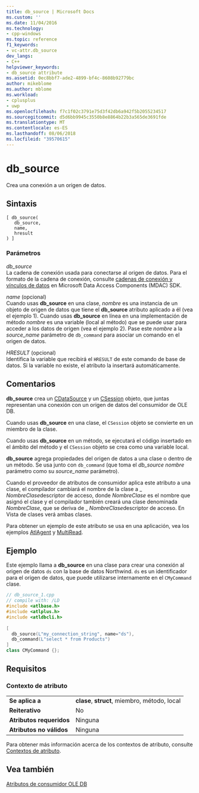 ```yaml
---
title: db_source | Microsoft Docs
ms.custom: ''
ms.date: 11/04/2016
ms.technology:
- cpp-windows
ms.topic: reference
f1_keywords:
- vc-attr.db_source
dev_langs:
- C++
helpviewer_keywords:
- db_source attribute
ms.assetid: 0ec8bbf7-ade2-4899-bf4c-8608b92779bc
author: mikeblome
ms.author: mblome
ms.workload:
- cplusplus
- uwp
ms.openlocfilehash: f7c1f02c3791e75d3f42db6a942f5b2055234517
ms.sourcegitcommit: d5d6bb9945c3550b8e8864b22b3a565de3691fde
ms.translationtype: MT
ms.contentlocale: es-ES
ms.lasthandoff: 08/06/2018
ms.locfileid: "39570615"
---
```

# <a name="dbsource"></a>db_source
Crea una conexión a un origen de datos.  
  
## <a name="syntax"></a>Sintaxis  
  
```  
[ db_source(   
   db_source,   
   name,   
   hresult   
) ]  
```  
  
### <a name="parameters"></a>Parámetros  
 *db_source*  
 La cadena de conexión usada para conectarse al origen de datos. Para el formato de la cadena de conexión, consulte [cadenas de conexión y vínculos de datos](https://msdn.microsoft.com/library/ms718376.aspx) en Microsoft Data Access Components (MDAC) SDK.  
  
 *name* (opcional)  
 Cuando usas **db_source** en una clase, *nombre* es una instancia de un objeto de origen de datos que tiene el **db_source** atributo aplicado a él (vea el ejemplo 1). Cuando usas **db_source** en línea en una implementación de método *nombre* es una variable (local al método) que se puede usar para acceder a los datos de origen (vea el ejemplo 2). Pase este *nombre* a la *source_name* parámetro de `db_command` para asociar un comando en el origen de datos.  
  
 *HRESULT* (opcional)  
 Identifica la variable que recibirá el `HRESULT` de este comando de base de datos. Si la variable no existe, el atributo la insertará automáticamente.  
  
## <a name="remarks"></a>Comentarios  
 **db_source** crea un [CDataSource](../data/oledb/cdatasource-class.md) y un [CSession](../data/oledb/csession-class.md) objeto, que juntas representan una conexión con un origen de datos del consumidor de OLE DB.  
  
 Cuando usas **db_source** en una clase, el `CSession` objeto se convierte en un miembro de la clase.  
  
 Cuando usas **db_source** en un método, se ejecutará el código insertado en el ámbito del método y el `CSession` objeto se crea como una variable local.  
  
 **db_source** agrega propiedades del origen de datos a una clase o dentro de un método. Se usa junto con `db_command` (que toma el *db_source* *nombre* parámetro como su *source_name* parámetro).  
  
 Cuando el proveedor de atributos de consumidor aplica este atributo a una clase, el compilador cambiará el nombre de la clase a \_ *NombreClase*descriptor de acceso, donde *NombreClase* es el nombre que asignó el clase y el compilador también creará una clase denominada *NombreClase*, que se deriva de \_ *NombreClase*descriptor de acceso.  En Vista de clases verá ambas clases.  
  
 Para obtener un ejemplo de este atributo se usa en una aplicación, vea los ejemplos [AtlAgent](http://msdn.microsoft.com/52bef5da-c1a0-4223-b4e6-9e464b6db409) y [MultiRead](http://msdn.microsoft.com/5a2a915a-77dc-492f-94b2-1b809995dd5e).  
  
## <a name="example"></a>Ejemplo  
 Este ejemplo llama a **db_source** en una clase para crear una conexión al origen de datos `ds` con la base de datos Northwind. `ds` es un identificador para el origen de datos, que puede utilizarse internamente en el `CMyCommand` clase.  
  
```cpp  
// db_source_1.cpp  
// compile with: /LD  
#include <atlbase.h>  
#include <atlplus.h>  
#include <atldbcli.h>  
  
[  
  db_source(L"my_connection_string", name="ds"),  
  db_command(L"select * from Products")  
]  
class CMyCommand {};  
```  
  
## <a name="requirements"></a>Requisitos  
  
### <a name="attribute-context"></a>Contexto de atributo  
  
|||  
|-|-|  
|**Se aplica a**|**clase**, **struct**, miembro, método, local|  
|**Reiterativo**|No|  
|**Atributos requeridos**|Ninguna|  
|**Atributos no válidos**|Ninguna|  
  
 Para obtener más información acerca de los contextos de atributo, consulte [Contextos de atributo](../windows/attribute-contexts.md).  
  
## <a name="see-also"></a>Vea también  
 [Atributos de consumidor OLE DB](../windows/ole-db-consumer-attributes.md)   